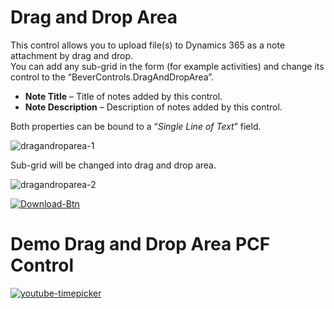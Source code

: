 # Drag and Drop Area

This control allows you to upload file(s) to Dynamics 365 as a note attachment by drag and drop. \
You can add any sub-grid in the form (for example activities) and change its control to the “BeverControls.DragAndDropArea”.

  - **Note Title** – Title of notes added by this control.
  - **Note Description** – Description of notes added by this control.

Both properties can be bound to a “_Single Line of Text_” field.

![dragandroparea-1](https://user-images.githubusercontent.com/60586462/197762273-faca75c7-c6f8-427f-96c6-10e59ce1843b.png)

Sub-grid will be changed into drag and drop area.

![dragandroparea-2](https://user-images.githubusercontent.com/60586462/197762283-234b974f-5cf0-4289-91e0-72a263c5470f.png)

[![Download-Btn](https://user-images.githubusercontent.com/90428984/196970215-5355b724-6ebc-4457-995b-d3f4ebb450cf.png)](https://marketplace.bevercrm.com/pcf-controls/DragAndDropArea)

# Demo Drag and Drop Area PCF Control

[![youtube-timepicker](https://user-images.githubusercontent.com/90428984/200525093-73acdef3-b2b5-4ce5-984a-925bb2df8e1f.png)](https://www.youtube.com/watch?v=jvDp9eG5RCo&t=36s)
